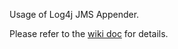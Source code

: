 Usage of Log4j JMS Appender.

Please refer to the [wiki doc](http://code.google.com/p/log4j-jms-sample/wiki/ConfigurationGuide) for details.